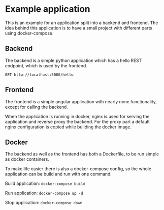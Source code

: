 # Example application

This is an example for an application split into a backend and frontend.
The idea behind this application is to have a small project with different parts using docker-compose.

## Backend
The backend is a simple python application which has a hello REST endpoint, which is used by the frontend.

`GET http://localhost:5000/hello`

## Frontend
The frontend is a simple angular application with nearly none functionality, except for calling the backend.

When the application is running in docker, nginx is used for serving the application and reverse proxy the backend.
For the proxy part a default nginx configuration is copied while building the docker image.
## Docker

The backend as well as the frontend has both a Dockerfile, to be run simple as docker containers.

To make life easier there is also a docker-compose config, so the whole application can be build and run with one command.

Build application: `docker-compose build`

Run application: `docker-compose up -d`

Stop application: `docker-compose down`
